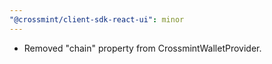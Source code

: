 ```yaml
---
"@crossmint/client-sdk-react-ui": minor
---
```


- Removed "chain" property from CrossmintWalletProvider.
